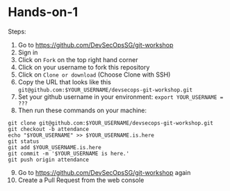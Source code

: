 # Hands-on-1
Steps:

1. Go to https://github.com/DevSecOpsSG/git-workshop
2. Sign in
3. Click on `Fork` on the top right hand corner
4. Click on your username to fork this repository
5. Click on `Clone or download` (Choose Clone with SSH)
6. Copy the URL that looks like this `git@github.com:$YOUR_USERNAME/devsecops-git-workshop.git`
7. Set your github username in your environment: `export YOUR_USERNAME = ???`
8. Then run these commands on your machine:

  ```
  git clone git@github.com:$YOUR_USERNAME/devsecops-git-workshop.git
  git checkout -b attendance
  echo "$YOUR_USERNAME" >> $YOUR_USERNAME.is.here
  git status
  git add $YOUR_USERNAME.is.here
  git commit -m '$YOUR_USERNAME is here.'
  git push origin attendance
  ```
  
9. Go to https://github.com/DevSecOpsSG/git-workshop again
10. Create a Pull Request from the web console
